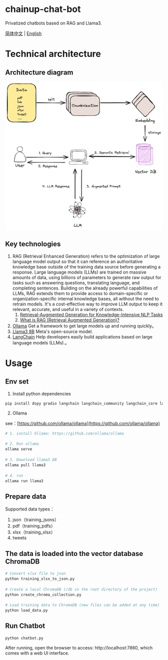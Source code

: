 # chainup-chat-bot
Privatized chatbots based on RAG and Llama3.

[简体中文](README-zh.md) | [English](README.md)

# Technical architecture
## Architecture diagram
![chatbot](diagrams/chatbot.png)

## Key technologies
1. RAG (Retrieval Enhanced Generation) refers to the optimization of large language model output so that it can reference an authoritative knowledge base outside of the training data source before generating a response. Large language models (LLMs) are trained on massive amounts of data, using billions of parameters to generate raw output for tasks such as answering questions, translating language, and completing sentences. Building on the already powerful capabilities of LLMs, RAG extends them to provide access to domain-specific or organization-specific internal knowledge bases, all without the need to retrain models. It's a cost-effective way to improve LLM output to keep it relevant, accurate, and useful in a variety of contexts.
    1. [Retrieval-Augmented Generation for Knowledge-Intensive NLP Tasks](https://arxiv.org/abs/2005.11401)
    2. [What is RAG (Retrieval Augmented Generation)?](https://aws.amazon.com/cn/what-is/retrieval-augmented-generation/)
2. [Ollama](https://github.com/ollama/ollama) Get a framework to get large models up and running quickly。
3. [Llama3 8B](https://llama.meta.com/llama3/) Meta's open-source model.
4. [LangChain](https://www.langchain.com/) Help developers easily build applications based on large language models (LLMs).。

# Usage

## Env set

1. Install python dependencies
```sh
pip install dspy gradio langchain langchain_community langchain_core langchain_huggingface pypdf fastembed chromadb sentence-transformers pandas openpyxl
```

2. Ollama 

see：[https://github.com/ollama/ollama](https://github.com/ollama/ollama)
```sh
# 1. install Ollama: https://github.com/ollama/ollama

# 2. Run ollama
ollama serve

# 3. Download llama3 8B
ollama pull llama3

# 4. run
ollama run llama3
```

## Prepare data
Supported data types：
1. json（training_jsons）
2. pdf（training_pdfs）
3. xlsx（training_xlsx）
4. tweets

## The data is loaded into the vector database ChromaDB
```python
# Convert xlsx file to json
python training_xlsx_to_json.py

# Create a local ChromaDB (/db in the root directory of the project)
python create_chroma_collection.py

# Load training data to ChromaDB (new files can be added at any time)
python load_data.py
```

## Run Chatbot
```python
python chatbot.py
```

After running, open the browser to access: http://localhost:7860, which comes with a web UI interface.

